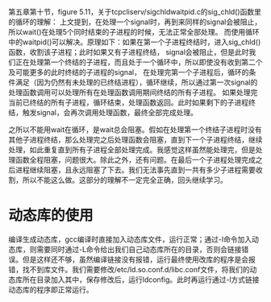 第五章第十节，figure 5.11，关于tcpcliserv/sigchldwaitpid.c的sig_chld()函数里的循环的理解：
上文提到，在处理一个signal时，再到来同样的signal会被阻止，所以wait()在处理5个同时结束的子进程的时候，无法正常全部处理。
而使用循环中的waitpid()可以解决。原理如下：如果在第一个子进程终结时，进入sig_chld()函数，收割该子进程；此时如果又有子进程终结，
signal会被阻止，但是此时我们正在处理第一个终结的子进程，而且处于一个循环中，所以即使没有收到第二个及可能更多的此时终结的子进程的signal，
在处理完第一个子进程后，循环的条件满足（因为仍然有未处理的已终结进程），循环继续，所以通过第一次signal的处理函数调用可以处理所有在处理函数调用期间终结的所有子进程。
如果处理完当前已终结的所有子进程，循环结束，处理函数返回。此时如果剩下的子进程终结，触发signal，会再次调用处理函数，最终全部完成处理。

之所以不能用wait在循环，是wait总会阻塞。假如在处理第一个终结子进程时没有其他子进程终结，那么处理完之后处理函数会阻塞，直到下一个子进程终结，继续处理，如此重复直到所有子进程全部处理完成。我感觉这样虽然能处理完，但是处理函数全程阻塞，问题很大。除此之外，还有问题。在最后一个子进程处理完成之后进程继续阻塞，且永远阻塞了下去。我们无法事先直到一共有多少子进程需要收割，所以不能这么做。这部分的理解不一定完全正确，回头继续学习。

# 动态库的使用

编译生成动态库，gcc编译时直接加入动态库文件，运行正常；通过-l命令加入动态库，则需要同时通过-L命令给出我们自己动态库所在的目录，否则会链接错误。但是这样还不够，虽然编译链接没有报错，运行最终使用改库的程序是会报错，找不到库文件。我们需要修改/etc/ld.so.conf.d/libc.conf文件，将我们的动态库所在目录加入其中，保存修改后，运行ldconfig。此时再运行通过-l方式链接动态库的程序即正常运行。